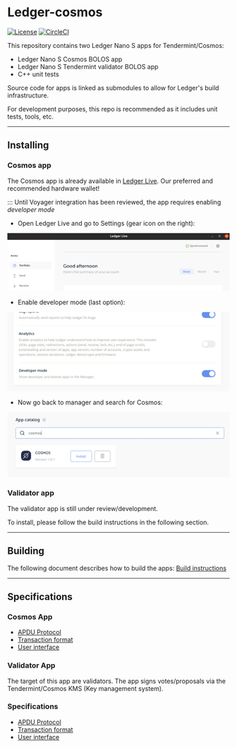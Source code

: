 # Ledger-cosmos
[![License](https://img.shields.io/badge/License-Apache%202.0-blue.svg)](https://opensource.org/licenses/Apache-2.0)
[![CircleCI](https://circleci.com/gh/cosmos/ledger-cosmos/tree/master.svg?style=shield)](https://circleci.com/gh/cosmos/ledger-cosmos/tree/master)

This repository contains two Ledger Nano S apps for Tendermint/Cosmos:

- Ledger Nano S Cosmos BOLOS app
- Ledger Nano S Tendermint validator BOLOS app
- C++ unit tests

Source code for apps is linked as submodules to allow for Ledger's build infrastructure.

For development purposes, this repo is recommended as it includes unit tests, tools, etc.  

---------------------

## Installing

### Cosmos app

The Cosmos app is already available in [Ledger Live](https://www.ledger.com/pages/ledger-live). Our preferred and recommended hardware wallet!

::: Until Voyager integration has been reviewed, the app requires enabling *developer mode*

- Open Ledger Live and go to Settings (gear icon on the right):

![](docs/img/cosmos_app1.png)

- Enable developer mode (last option):

![](docs/img/cosmos_app2.png)

- Now go back to manager and search for Cosmos:

![](docs/img/cosmos_app3.png)


### Validator app

The validator app is still under review/development. 

To install, please follow the build instructions in the following section.

---------------------

## Building

The following document describes how to build the apps: [Build instructions](docs/BUILD.md)

---------------------

## Specifications

### Cosmos App

- [APDU Protocol](https://github.com/ZondaX/ledger-cosmos-app/tree/master/docs/PROTOSPEC.md)
- [Transaction format](https://github.com/ZondaX/ledger-cosmos-app/tree/master/docs/TXSPEC.md)
- [User interface](https://github.com/ZondaX/ledger-cosmos-app/tree/master/docs/UISPEC.md)

### Validator App

The target of this app are validators. The app signs votes/proposals via the Tendermint/Cosmos KMS (Key management system).

### Specifications

- [APDU Protocol](https://github.com/ZondaX/ledger-cosmos-val-app/blob/master/docs/APDUSPEC.md)
- [Transaction format](https://github.com/ZondaX/ledger-cosmos-val-app/blob/master/docs/TXSPEC.md)
- [User interface](https://github.com/ZondaX/ledger-cosmos-val-app/blob/master/docs/UISPEC.md)
